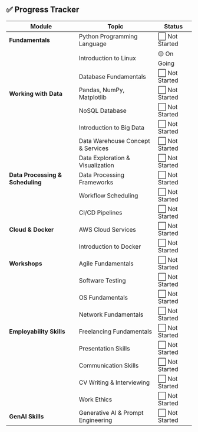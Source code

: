 ## ✅ Progress Tracker

| Module                            | Topic                                 | Status         |
|-----------------------------------|---------------------------------------|----------------|
| **Fundamentals**                  | Python Programming Language           | ⬜ Not Started  |
|                                   | Introduction to Linux                 | 🟡 On Going     |
|                                   | Database Fundamentals                 | ⬜ Not Started  |
| **Working with Data**             | Pandas, NumPy, Matplotlib             | ⬜ Not Started  |
|                                   | NoSQL Database                        | ⬜ Not Started  |
|                                   | Introduction to Big Data              | ⬜ Not Started  |
|                                   | Data Warehouse Concept & Services     | ⬜ Not Started  |
|                                   | Data Exploration & Visualization      | ⬜ Not Started  |
| **Data Processing & Scheduling**  | Data Processing Frameworks            | ⬜ Not Started  |
|                                   | Workflow Scheduling                   | ⬜ Not Started  |
|                                   | CI/CD Pipelines                       | ⬜ Not Started  |
| **Cloud & Docker**                | AWS Cloud Services                    | ⬜ Not Started  |
|                                   | Introduction to Docker                | ⬜ Not Started  |
| **Workshops**                     | Agile Fundamentals                    | ⬜ Not Started  |
|                                   | Software Testing                      | ⬜ Not Started  |
|                                   | OS Fundamentals                       | ⬜ Not Started  |
|                                   | Network Fundamentals                  | ⬜ Not Started  |
| **Employability Skills**          | Freelancing Fundamentals              | ⬜ Not Started  |
|                                   | Presentation Skills                   | ⬜ Not Started  |
|                                   | Communication Skills                  | ⬜ Not Started  |
|                                   | CV Writing & Interviewing             | ⬜ Not Started  |
|                                   | Work Ethics                           | ⬜ Not Started  |
| **GenAI Skills**                  | Generative AI & Prompt Engineering    | ⬜ Not Started  |
